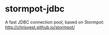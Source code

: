 stormpot-jdbc
=============

A fast JDBC connection pool, based on Stormpot: http://chrisvest.github.io/stormpot/
